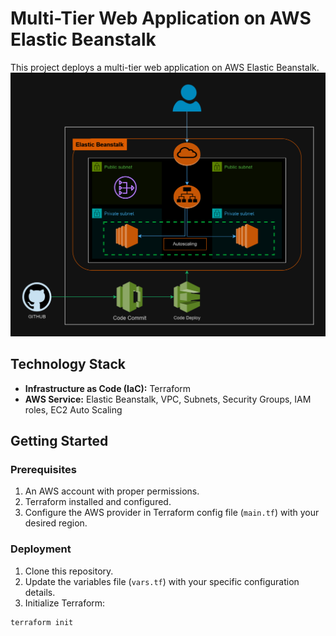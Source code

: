 # Multi-Tier Web Application on AWS Elastic Beanstalk

This project deploys a multi-tier web application on AWS Elastic Beanstalk. 
![alt text](elasticbeanstalk.drawio-1.png)

## Technology Stack

* **Infrastructure as Code (IaC):** Terraform
* **AWS Service:** Elastic Beanstalk, VPC, Subnets, Security Groups, IAM roles, EC2 Auto Scaling

## Getting Started

### Prerequisites

1. An AWS account with proper permissions.
2. Terraform installed and configured.
3. Configure the AWS provider in Terraform config file (`main.tf`) with your desired region.

### Deployment

1. Clone this repository.
2. Update the variables file (`vars.tf`) with your specific configuration details.
3. Initialize Terraform:

```bash
terraform init